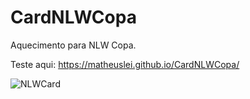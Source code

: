 # CardNLWCopa

Aquecimento para NLW Copa. 

Teste aqui: https://matheuslei.github.io/CardNLWCopa/

![NLWCard](https://user-images.githubusercontent.com/65515537/198028278-e29115cf-4be8-4e29-abf7-bf4fae94c844.gif)
